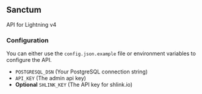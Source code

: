 ## Sanctum

API for Lightning v4

### Configuration

You can either use the `config.json.example` file or environment variables to configure the API.

- `POSTGRESQL_DSN` (Your PostgreSQL connection string)
- `API_KEY` (The admin api key)
- **Optional** `SHLINK_KEY` (The API key for shlink.io)
